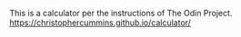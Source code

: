 This is a calculator per the instructions of The Odin Project. 
https://christophercummins.github.io/calculator/
